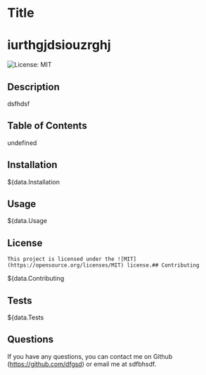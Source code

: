 
  # Title
  # iurthgjdsiouzrghj

  ![License: MIT](https://img.shields.io/badge/license-MIT-green)

  ## Description
  
  dsfhdsf
  
  ## Table of Contents 
    
  undefined
  
  ## Installation 
${data.Installation 
## Usage 
${data.Usage 
 ## License
    This project is licensed under the ![MIT](https://opensource.org/licenses/MIT) license.## Contributing 
${data.Contributing 
## Tests 
${data.Tests 

  
  ## Questions
  If you have any questions, you can contact me on Github (https://github.com/dfgsd) or email me at sdfbhsdf.
